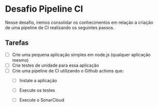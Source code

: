 # Desafio Pipeline CI

Nesse desafio, iremos consolidar os conhecimentos em relação a criação de uma pipeline de CI realizando os seguintes passos.

## Tarefas

- [ ] Crie uma pequena aplicação simples em node.js (qualquer aplicação mesmo)
- [ ] Crie testes de unidade para essa aplicação
- [ ] Crie uma pipeline de CI utilizando o Github actions que:
  - [ ] Instale a aplicação
  - [ ] Execute os testes
  - [ ] Execute o SonarCloud

